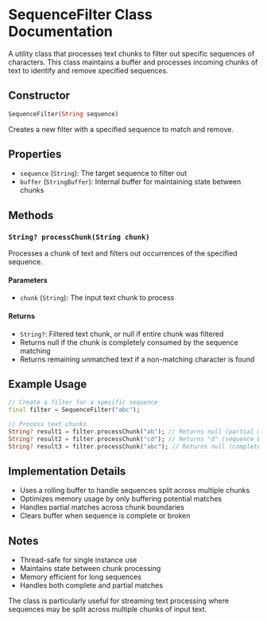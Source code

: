 # SequenceFilter Class Documentation

A utility class that processes text chunks to filter out specific sequences of characters. This class maintains a buffer and processes incoming chunks of text to identify and remove specified sequences.

## Constructor

```dart
SequenceFilter(String sequence)
```
Creates a new filter with a specified sequence to match and remove.

## Properties

- `sequence` (`String`): The target sequence to filter out
- `buffer` (`StringBuffer`): Internal buffer for maintaining state between chunks

## Methods

### `String? processChunk(String chunk)`

Processes a chunk of text and filters out occurrences of the specified sequence.

#### Parameters
- `chunk` (`String`): The input text chunk to process

#### Returns
- `String?`: Filtered text chunk, or null if entire chunk was filtered
- Returns null if the chunk is completely consumed by the sequence matching
- Returns remaining unmatched text if a non-matching character is found

## Example Usage

```dart
// Create a filter for a specific sequence
final filter = SequenceFilter("abc");

// Process text chunks
String? result1 = filter.processChunk("ab"); // Returns null (partial match)
String? result2 = filter.processChunk("cd"); // Returns "d" (sequence broken)
String? result3 = filter.processChunk("abc"); // Returns null (complete match)
```

## Implementation Details

- Uses a rolling buffer to handle sequences split across multiple chunks
- Optimizes memory usage by only buffering potential matches
- Handles partial matches across chunk boundaries
- Clears buffer when sequence is complete or broken

## Notes

- Thread-safe for single instance use
- Maintains state between chunk processing
- Memory efficient for long sequences
- Handles both complete and partial matches

The class is particularly useful for streaming text processing where sequences may be split across multiple chunks of input text.